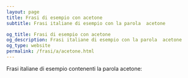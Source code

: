 ```yaml
---
layout: page
title: Frasi di esempio con acetone 
subtitle: Frasi italiane di esempio con la parola  acetone

og_title: Frasi di esempio con acetone 
og_description: Frasi italiane di esempio con la parola  acetone
og_type: website
permalink: /frasi/a/acetone.html
---
```


Frasi italiane di esempio contenenti la parola acetone:


